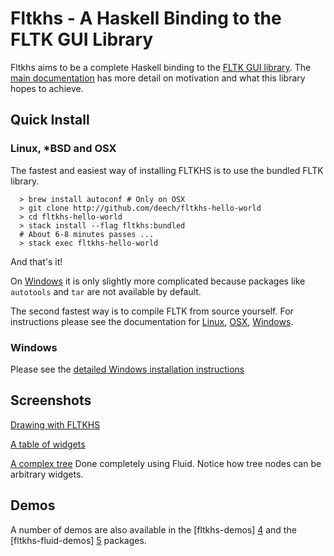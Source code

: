 Fltkhs - A Haskell Binding to the FLTK GUI Library
=============================================

Fltkhs aims to be a complete Haskell binding to the [FLTK GUI library][1]. The [main documentation][3]  has more detail on motivation and what this library hopes to achieve.

Quick Install
-------------
### Linux, *BSD and OSX
The fastest and easiest way of installing FLTKHS is to use the bundled FLTK library.

```
  > brew install autoconf # Only on OSX
  > git clone http://github.com/deech/fltkhs-hello-world
  > cd fltkhs-hello-world
  > stack install --flag fltkhs:bundled
  # About 6-8 minutes passes ...
  > stack exec fltkhs-hello-world
```

And that's it!

On [Windows](http://hackage.haskell.org/package/fltkhs-0.5.1.6/docs/Graphics-UI-FLTK-LowLevel-FLTKHS.html#g:8) it is only slightly more complicated because packages like `autotools` and `tar` are not available by default.

The second fastest way is to compile FLTK from source yourself. For instructions please see the documentation for [Linux](http://hackage.haskell.org/package/fltkhs/docs/Graphics-UI-FLTK-LowLevel-FLTKHS.html#g:10), [OSX](http://hackage.haskell.org/package/fltkhs/docs/Graphics-UI-FLTK-LowLevel-FLTKHS.html#g:11), [Windows](http://hackage.haskell.org/package/fltkhs/docs/Graphics-UI-FLTK-LowLevel-FLTKHS.html#g:12).

### Windows

Please see the [detailed Windows installation instructions](http://hackage.haskell.org/package/fltkhs/docs/Graphics-UI-FLTK-LowLevel-FLTKHS.html#g:8)

Screenshots
-----------

[Drawing with FLTKHS](images/arc-windows.png)

[A table of widgets](images/widget-table-windows.png)

[A complex tree](images/tree-complex-windows.png) Done completely using Fluid. Notice how tree nodes can be arbitrary widgets.

Demos
-----
A number of demos are also available in the [fltkhs-demos] [4] and the [fltkhs-fluid-demos] [5] packages.

  [1]: http://www.fltk.org/index.php      "FLTK"
  [2]: http://www.fltk.org/software.php
  [3]: http://hackage.haskell.org/package/fltkhs/docs/Graphics-UI-FLTK-LowLevel-FLTKHS.html
  [4]: http://github.com/deech/fltkhs-demos
  [5]: http://github.com/deech/fltkhs-fluid-demos
